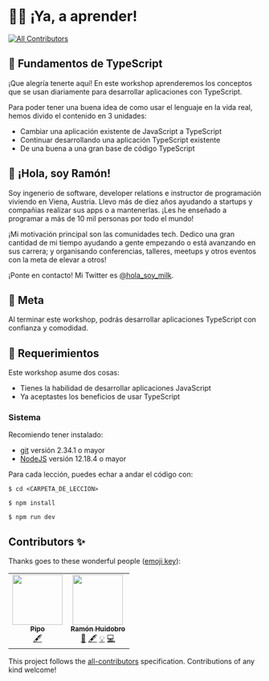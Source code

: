 # 🏃‍♀️ ¡Ya, a aprender!
<!-- ALL-CONTRIBUTORS-BADGE:START - Do not remove or modify this section -->
[![All Contributors](https://img.shields.io/badge/all_contributors-2-orange.svg?style=flat-square)](#contributors-)
<!-- ALL-CONTRIBUTORS-BADGE:END -->

## 🔧 Fundamentos de TypeScript

¡Que alegría tenerte aquí! En este workshop aprenderemos los conceptos que se usan diariamente para desarrollar aplicaciones con TypeScript.

Para poder tener una buena idea de como usar el lenguaje en la vida real, hemos divido el contenido en 3 unidades:

- Cambiar una aplicación existente de JavaScript a TypeScript
- Continuar desarrollando una aplicación TypeScript existente
- De una buena a una gran base de código TypeScript

## 💜 ¡Hola, soy Ramón!

Soy ingenerio de software, developer relations e instructor de programación viviendo en Viena, Austria. Llevo más de diez años ayudando a startups y compañias realizar sus apps o a mantenerlas. ¡Les he enseñado a programar a más de 10 mil personas por todo el mundo!

¡Mi motivación principal son las comunidades tech. Dedico una gran cantidad de mi tiempo ayudando a gente empezando o está avanzando en sus carrera; y organisando conferencias, talleres, meetups y otros eventos con la meta de elevar a otros!

¡Ponte en contacto! Mi Twitter es [@hola_soy_milk](https://twitter.com/hola_soy_milk).

## 🥅 Meta

Al terminar este workshop, podrás desarrollar aplicaciones TypeScript con confianza y comodidad.

## 🚧 Requerimientos

Este workshop asume dos cosas:

- Tienes la habilidad de desarrollar aplicaciones JavaScript
- Ya aceptastes los beneficios de usar TypeScript

### Sistema

Recomiendo tener instalado:

- [git](https://git-scm.com/book/es/v2/Inicio---Sobre-el-Control-de-Versiones-Instalaci%C3%B3n-de-Git) versión 2.34.1 o mayor
- [NodeJS](https://nodejs.org/es/) versión 12.18.4 o mayor

Para cada lección, puedes echar a andar el código con:

    $ cd <CARPETA_DE_LECCION>

    $ npm install

    $ npm run dev

## Contributors ✨

Thanks goes to these wonderful people ([emoji key](https://allcontributors.org/docs/en/emoji-key)):

<!-- ALL-CONTRIBUTORS-LIST:START - Do not remove or modify this section -->
<!-- prettier-ignore-start -->
<!-- markdownlint-disable -->
<table>
  <tr>
    <td align="center"><a href="https://github.com/felipe300"><img src="https://avatars.githubusercontent.com/u/15917501?v=4?s=100" width="100px;" alt=""/><br /><sub><b>Pipo</b></sub></a><br /><a href="#content-felipe300" title="Content">🖋</a></td>
    <td align="center"><a href="https://ramonh.dev"><img src="https://avatars.githubusercontent.com/u/656318?v=4?s=100" width="100px;" alt=""/><br /><sub><b>Ramón Huidobro</b></sub></a><br /><a href="https://github.com/ramonh/fundamentos-de-typescript/commits?author=ramonh" title="Documentation">📖</a> <a href="#content-ramonh" title="Content">🖋</a> <a href="#example-ramonh" title="Examples">💡</a> <a href="https://github.com/ramonh/fundamentos-de-typescript/commits?author=ramonh" title="Code">💻</a></td>
  </tr>
</table>

<!-- markdownlint-restore -->
<!-- prettier-ignore-end -->

<!-- ALL-CONTRIBUTORS-LIST:END -->

This project follows the [all-contributors](https://github.com/all-contributors/all-contributors) specification. Contributions of any kind welcome!
